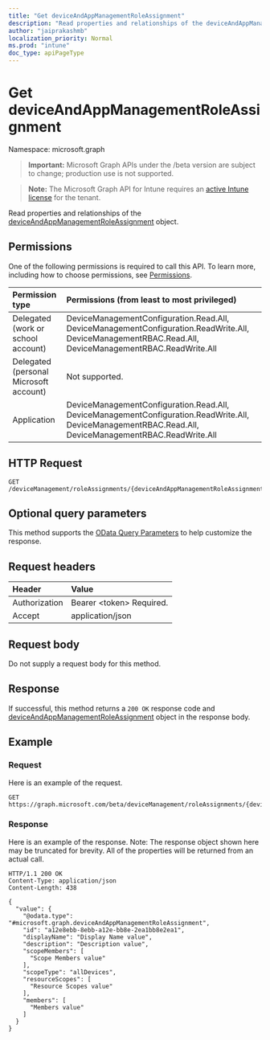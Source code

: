 ```yaml
---
title: "Get deviceAndAppManagementRoleAssignment"
description: "Read properties and relationships of the deviceAndAppManagementRoleAssignment object."
author: "jaiprakashmb"
localization_priority: Normal
ms.prod: "intune"
doc_type: apiPageType
---
```


# Get deviceAndAppManagementRoleAssignment

Namespace: microsoft.graph

> **Important:** Microsoft Graph APIs under the /beta version are subject to change; production use is not supported.

> **Note:** The Microsoft Graph API for Intune requires an [active Intune license](https://go.microsoft.com/fwlink/?linkid=839381) for the tenant.

Read properties and relationships of the [deviceAndAppManagementRoleAssignment](../resources/intune-rbac-deviceandappmanagementroleassignment.md) object.

## Permissions
One of the following permissions is required to call this API. To learn more, including how to choose permissions, see [Permissions](/graph/permissions-reference).

<!-- { "blockType": "ignored"  } // Note: Removing this line will cause the permissions autogeneration tool to overwrite the table. -->
|Permission type|Permissions (from least to most privileged)|
|:---|:---|
|Delegated (work or school account)|DeviceManagementConfiguration.Read.All, DeviceManagementConfiguration.ReadWrite.All, DeviceManagementRBAC.Read.All, DeviceManagementRBAC.ReadWrite.All|
|Delegated (personal Microsoft account)|Not supported.|
|Application|DeviceManagementConfiguration.Read.All, DeviceManagementConfiguration.ReadWrite.All, DeviceManagementRBAC.Read.All, DeviceManagementRBAC.ReadWrite.All|

## HTTP Request
<!-- {
  "blockType": "ignored"
}
-->
``` http
GET /deviceManagement/roleAssignments/{deviceAndAppManagementRoleAssignmentId}
```

## Optional query parameters
This method supports the [OData Query Parameters](/graph/query-parameters) to help customize the response.

## Request headers
|Header|Value|
|:---|:---|
|Authorization|Bearer &lt;token&gt; Required.|
|Accept|application/json|

## Request body
Do not supply a request body for this method.

## Response
If successful, this method returns a `200 OK` response code and [deviceAndAppManagementRoleAssignment](../resources/intune-rbac-deviceandappmanagementroleassignment.md) object in the response body.

## Example

### Request
Here is an example of the request.
``` http
GET https://graph.microsoft.com/beta/deviceManagement/roleAssignments/{deviceAndAppManagementRoleAssignmentId}
```

### Response
Here is an example of the response. Note: The response object shown here may be truncated for brevity. All of the properties will be returned from an actual call.
``` http
HTTP/1.1 200 OK
Content-Type: application/json
Content-Length: 438

{
  "value": {
    "@odata.type": "#microsoft.graph.deviceAndAppManagementRoleAssignment",
    "id": "a12e8ebb-8ebb-a12e-bb8e-2ea1bb8e2ea1",
    "displayName": "Display Name value",
    "description": "Description value",
    "scopeMembers": [
      "Scope Members value"
    ],
    "scopeType": "allDevices",
    "resourceScopes": [
      "Resource Scopes value"
    ],
    "members": [
      "Members value"
    ]
  }
}
```
